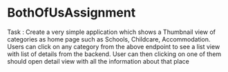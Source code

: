 # BothOfUsAssignment
Task :    Create a very simple application which shows a Thumbnail view of categories as home page such as Schools, Childcare, Accommodation. Users can click on any category from the above endpoint to see a list view with list of details from the backend.  User can then clicking on one of them should open detail view with all the information about that place
